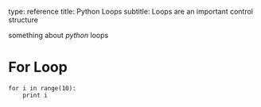 type: reference
title: Python Loops
subtitle: Loops are an important control structure

something about *python* loops

# For Loop

    for i in range(10):
        print i
        
